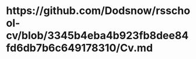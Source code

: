<h1 aligh="centre">https://github.com/Dodsnow/rsschool-cv/blob/3345b4eba4b923fb8dee84fd6db7b6c649178310/Cv.md</h1>